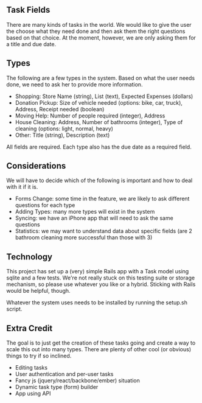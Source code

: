 ## Task Fields

There are many kinds of tasks in the world. We would like to give the user the choose what they need done and then ask them the right questions based on that choice. At the moment, however, we are only asking them for a title and due date.

## Types

The following are a few types in the system. Based on what the user needs done, we need to ask her to provide more information.

  * Shopping: Store Name (string), List (text), Expected Expenses (dollars)
  * Donation Pickup: Size of vehicle needed (options: bike, car, truck), Address, Receipt needed (boolean)
  * Moving Help: Number of people required (integer), Address
  * House Cleaning: Address, Number of bathrooms (integer), Type of cleaning (options: light, normal, heavy)
  * Other: Title (string), Description (text)

All fields are required. Each type also has the due date as a required field.

## Considerations

We will have to decide which of the following is important and how to deal with it if it is.

  * Forms Change: some time in the feature, we are likely to ask different questions for each type
  * Adding Types: many more types will exist in the system
  * Syncing: we have an iPhone app that will need to ask the same questions
  * Statistics: we may want to understand data about specific fields (are 2 bathroom cleaning more successful than those with 3)

## Technology

This project has set up a (very) simple Rails app with a Task model using sqlite and a few tests. We're not really stuck on this testing suite or storage mechanism, so please use whatever you like or a hybrid. Sticking with Rails would be helpful, though.

Whatever the system uses needs to be installed by running the setup.sh script.

## Extra Credit

The goal is to just get the creation of these tasks going and create a way to scale this out into many types. There are plenty of other cool (or obvious) things to try if so inclined.

  * Editing tasks
  * User authentication and per-user tasks
  * Fancy js (jquery/react/backbone/ember) situation
  * Dynamic task type (form) builder
  * App using API

